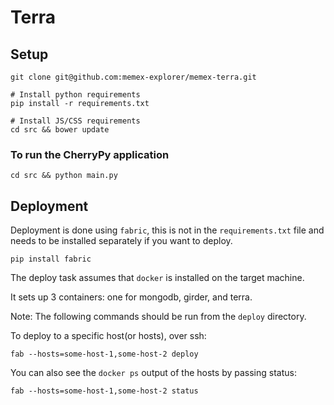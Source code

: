 # Terra

## Setup

```
git clone git@github.com:memex-explorer/memex-terra.git

# Install python requirements
pip install -r requirements.txt

# Install JS/CSS requirements
cd src && bower update
```

### To run the CherryPy application
```
cd src && python main.py
```

## Deployment
Deployment is done using ```fabric```, this is not in the ```requirements.txt``` file and needs to be installed separately if you want to deploy.

```
pip install fabric
```

The deploy task assumes that ```docker``` is installed on the target machine.

It sets up 3 containers: one for mongodb, girder, and terra.

Note: The following commands should be run from the ```deploy``` directory.

To deploy to a specific host(or hosts), over ssh:
```
fab --hosts=some-host-1,some-host-2 deploy
```

You can also see the ```docker ps``` output of the hosts by passing status:
```
fab --hosts=some-host-1,some-host-2 status
```



